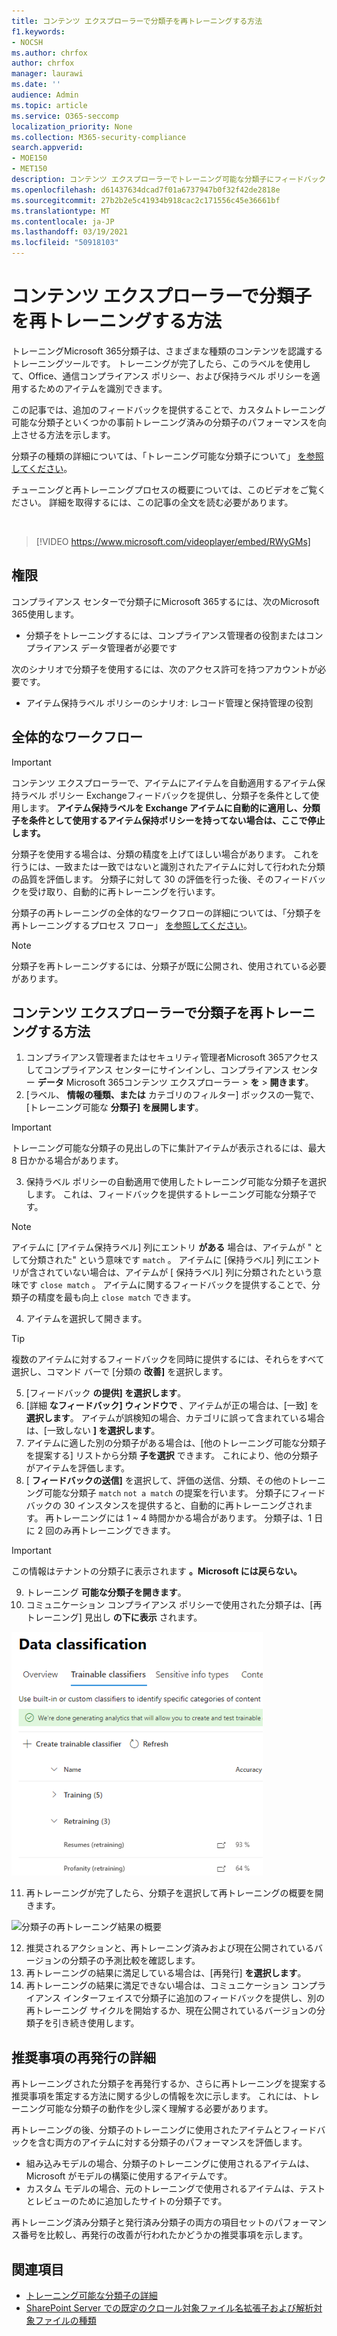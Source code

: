 ```yaml
---
title: コンテンツ エクスプローラーで分類子を再トレーニングする方法
f1.keywords:
- NOCSH
ms.author: chrfox
author: chrfox
manager: laurawi
ms.date: ''
audience: Admin
ms.topic: article
ms.service: O365-seccomp
localization_priority: None
ms.collection: M365-security-compliance
search.appverid:
- MOE150
- MET150
description: コンテンツ エクスプローラーでトレーニング可能な分類子にフィードバックを提供する方法について学習します。
ms.openlocfilehash: d61437634dcad7f01a6737947b0f32f42de2818e
ms.sourcegitcommit: 27b2b2e5c41934b918cac2c171556c45e36661bf
ms.translationtype: MT
ms.contentlocale: ja-JP
ms.lasthandoff: 03/19/2021
ms.locfileid: "50918103"
---
```

# <a name="how-to-retrain-a-classifier-in-content-explorer"></a>コンテンツ エクスプローラーで分類子を再トレーニングする方法

トレーニングMicrosoft 365分類子は、さまざまな種類のコンテンツを認識するトレーニングツールです。 トレーニングが完了したら、このラベルを使用して、Office、通信コンプライアンス ポリシー、および保持ラベル ポリシーを適用するためのアイテムを識別できます。

この記事では、追加のフィードバックを提供することで、カスタムトレーニング可能な分類子といくつかの事前トレーニング済みの分類子のパフォーマンスを向上させる方法を示します。

分類子の種類の詳細については、「トレーニング可能な分類子について」 [を参照してください](classifier-learn-about.md)。

チューニングと再トレーニングプロセスの概要については、このビデオをご覧ください。 詳細を取得するには、この記事の全文を読む必要があります。

</br>

> [!VIDEO https://www.microsoft.com/videoplayer/embed/RWyGMs]


## <a name="permissions"></a>権限

コンプライアンス センターで分類子にMicrosoft 365するには、次のMicrosoft 365使用します。

- 分類子をトレーニングするには、コンプライアンス管理者の役割またはコンプライアンス データ管理者が必要です

次のシナリオで分類子を使用するには、次のアクセス許可を持つアカウントが必要です。

- アイテム保持ラベル ポリシーのシナリオ: レコード管理と保持管理の役割 

## <a name="overall-workflow"></a>全体的なワークフロー

> [!IMPORTANT]
> コンテンツ エクスプローラーで、アイテムにアイテムを自動適用するアイテム保持ラベル ポリシー Exchangeフィードバックを提供し、分類子を条件として使用します。 **アイテム保持ラベルを Exchange アイテムに自動的に適用し、分類子を条件として使用するアイテム保持ポリシーを持ってない場合は、ここで停止します。**

分類子を使用する場合は、分類の精度を上げてほしい場合があります。 これを行うには、一致または一致ではないと識別されたアイテムに対して行われた分類の品質を評価します。 分類子に対して 30 の評価を行った後、そのフィードバックを受け取り、自動的に再トレーニングを行います。

分類子の再トレーニングの全体的なワークフローの詳細については、「分類子を再トレーニングするプロセス フロー」 [を参照してください](classifier-learn-about.md#retraining-classifiers)。

> [!NOTE]
> 分類子を再トレーニングするには、分類子が既に公開され、使用されている必要があります。

## <a name="how-to-retrain-a-classifier-in-content-explorer"></a>コンテンツ エクスプローラーで分類子を再トレーニングする方法

1. コンプライアンス管理者またはセキュリティ管理者Microsoft 365アクセスしてコンプライアンス センターにサインインし、コンプライアンス センター **データ** Microsoft 365コンテンツ エクスプローラー  >  **を**  >  **開きます**。 
2. [ラベル、 **情報の種類、または** カテゴリのフィルター] ボックスの一覧で、[トレーニング可能な **分類子] を展開します**。

> [!IMPORTANT]
> トレーニング可能な分類子の見出しの下に集計アイテムが表示されるには、最大 8 日かかる場合があります。

3. 保持ラベル ポリシーの自動適用で使用したトレーニング可能な分類子を選択します。 これは、フィードバックを提供するトレーニング可能な分類子です。

> [!NOTE]
> アイテムに [アイテム保持ラベル] 列にエントリ **がある** 場合は、アイテムが " として分類された" という意味です `match` 。  アイテムに [保持ラベル] 列にエントリが含されていない場合は、アイテムが [ 保持ラベル] 列に分類されたという意味です `close match` 。 アイテムに関するフィードバックを提供することで、分類子の精度を最も向上 `close match` できます。 

4. アイテムを選択して開きます。
 
 > [!TIP]
> 複数のアイテムに対するフィードバックを同時に提供するには、それらをすべて選択し、コマンド バーで [分類の **改善]** を選択します。

5. [フィードバック **の提供] を選択します**。
6. [詳細 **なフィードバック] ウィンドウで** 、アイテムが正の場合は、[一致] を **選択します**。  アイテムが誤検知の場合、カテゴリに誤って含まれている場合は、[一致しない **] を選択します**。
7. アイテムに適した別の分類子がある場合は、[他のトレーニング可能な分類子を提案する] リストから分類 **子を選択** できます。 これにより、他の分類子がアイテムを評価します。
8. [ **フィードバックの送信]** を選択して、評価の送信、分類、その他のトレーニング可能な分類子 `match` `not a match` の提案を行います。 分類子にフィードバックの 30 インスタンスを提供すると、自動的に再トレーニングされます。 再トレーニングには 1 ~ 4 時間かかる場合があります。 分類子は、1 日に 2 回のみ再トレーニングできます。

> [!IMPORTANT]
> この情報はテナントの分類子に表示されます **。Microsoft には戻らない。**

9. トレーニング **可能な分類子を開きます**。
10. コミュニケーション コンプライアンス ポリシーで使用された分類子は、[再トレーニング] 見出し **の下に表示** されます。

![再トレーニング状態の分類子](../media/classifier-retraining.png)

11. 再トレーニングが完了したら、分類子を選択して再トレーニングの概要を開きます。

![分類子の再トレーニング結果の概要](../media/classifier-retraining-overview.png)

12. 推奨されるアクションと、再トレーニング済みおよび現在公開されているバージョンの分類子の予測比較を確認します。
13. 再トレーニングの結果に満足している場合は、[再発行] **を選択します**。
14. 再トレーニングの結果に満足できない場合は、コミュニケーション コンプライアンス インターフェイスで分類子に追加のフィードバックを提供し、別の再トレーニング サイクルを開始するか、現在公開されているバージョンの分類子を引き続き使用します。 

## <a name="details-on-republishing-recommendations"></a>推奨事項の再発行の詳細

再トレーニングされた分類子を再発行するか、さらに再トレーニングを提案する推奨事項を策定する方法に関する少しの情報を次に示します。 これには、トレーニング可能な分類子の動作を少し深く理解する必要があります。

再トレーニングの後、分類子のトレーニングに使用されたアイテムとフィードバックを含む両方のアイテムに対する分類子のパフォーマンスを評価します。 

- 組み込みモデルの場合、分類子のトレーニングに使用されるアイテムは、Microsoft がモデルの構築に使用するアイテムです。
- カスタム モデルの場合、元のトレーニングで使用されるアイテムは、テストとレビューのために追加したサイトの分類子です。

再トレーニング済み分類子と発行済み分類子の両方の項目セットのパフォーマンス番号を比較し、再発行の改善が行われたかどうかの推奨事項を示します。 

## <a name="see-also"></a>関連項目

- [トレーニング可能な分類子の詳細](classifier-learn-about.md)
- [SharePoint Server での既定のクロール対象ファイル名拡張子および解析対象ファイルの種類](/sharepoint/technical-reference/default-crawled-file-name-extensions-and-parsed-file-types)